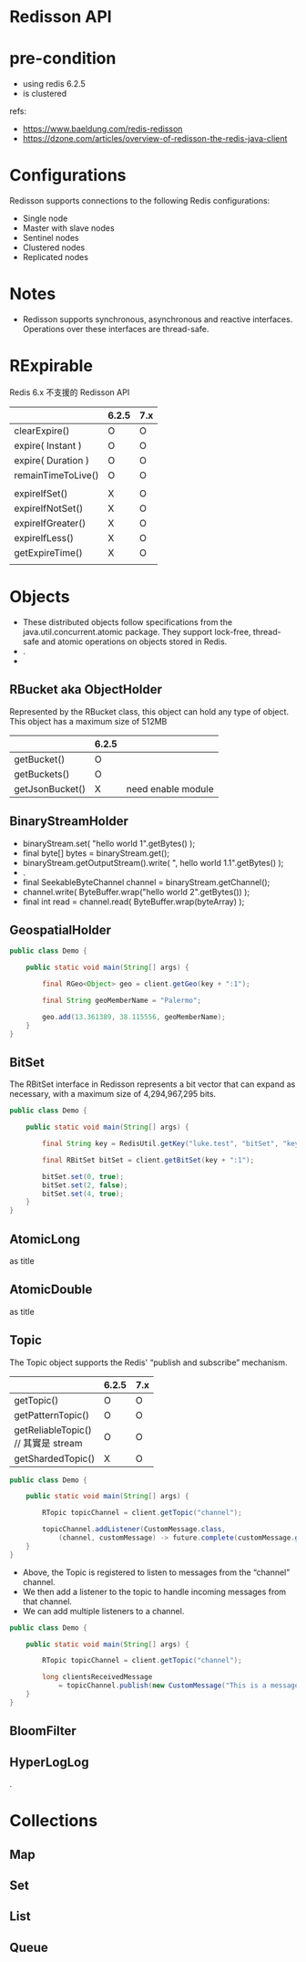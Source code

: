 # Redisson API

# pre-condition

- using redis 6.2.5
- is clustered

refs:

- https://www.baeldung.com/redis-redisson
- https://dzone.com/articles/overview-of-redisson-the-redis-java-client

# Configurations

Redisson supports connections to the following Redis configurations:

- Single node
- Master with slave nodes
- Sentinel nodes
- Clustered nodes
- Replicated nodes

# Notes

- Redisson supports synchronous, asynchronous and reactive interfaces. Operations over these interfaces are thread-safe.

# RExpirable

Redis 6.x 不支援的 Redisson API

|                    | 6.2.5 | 7.x | 
|--------------------|----|----|
| clearExpire()      | O  | O  | 
| expire( Instant )  | O  | O  | 
| expire( Duration ) | O  | O  | 
| remainTimeToLive() | O  | O  | 
|                    |    |    | 
| expireIfSet()      | X  | O  | 
| expireIfNotSet()   | X  | O  | 
| expireIfGreater()  | X  | O  | 
| expireIfLess()     | X  | O  | 
| getExpireTime()    | X  | O  | 
|                    |    |    | 

# Objects

- These distributed objects follow specifications from the java.util.concurrent.atomic package. They support lock-free,
  thread-safe and atomic operations on objects stored in Redis.
- .
-

## RBucket aka ObjectHolder

Represented by the RBucket class, this object can hold any type of object. This object has a maximum size of 512MB

|                 | 6.2.5 |                    | 
|-----------------|-------|--------------------|
| getBucket()     | O     |                    | 
| getBuckets()    | O     |                    | 
| getJsonBucket() | X     | need enable module | 

## BinaryStreamHolder

- binaryStream.set( "hello world 1".getBytes() );
- final byte[] bytes = binaryStream.get();
- binaryStream.getOutputStream().write( ", hello world 1.1".getBytes() );
- .
- final SeekableByteChannel channel = binaryStream.getChannel();
- channel.write( ByteBuffer.wrap("hello world 2".getBytes()) );
- final int read = channel.read( ByteBuffer.wrap(byteArray) );

## GeospatialHolder

```java
public class Demo {

	public static void main(String[] args) {

		final RGeo<Object> geo = client.getGeo(key + ":1");

		final String geoMemberName = "Palermo";

		geo.add(13.361389, 38.115556, geoMemberName);
	}
}
```

## BitSet

The RBitSet interface in Redisson represents a bit vector that can expand as necessary, with a maximum size of
4,294,967,295 bits.

```java
public class Demo {

	public static void main(String[] args) {

		final String key = RedisUtil.getKey("luke.test", "bitSet", "key");

		final RBitSet bitSet = client.getBitSet(key + ":1");

		bitSet.set(0, true);
		bitSet.set(2, false);
		bitSet.set(4, true);
	}
}
```

## AtomicLong

as title

## AtomicDouble

as title

## Topic

The Topic object supports the Redis' “publish and subscribe” mechanism.

|                                        | 6.2.5 | 7.x | 
|----------------------------------------|-------|-----|
| getTopic()                             | O     | O   | 
| getPatternTopic()                      | O     | O   | 
| getReliableTopic() <br/> // 其實是 stream | O     | O   | 
| getShardedTopic()                      | X     | O   |

```java
public class Demo {

	public static void main(String[] args) {

		RTopic topicChannel = client.getTopic("channel");

		topicChannel.addListener(CustomMessage.class,
			(channel, customMessage) -> future.complete(customMessage.getMessage()));
	}
}
```

- Above, the Topic is registered to listen to messages from the “channel” channel.
- We then add a listener to the topic to handle incoming messages from that channel.
- We can add multiple listeners to a channel.

```java
public class Demo {

	public static void main(String[] args) {

		RTopic topicChannel = client.getTopic("channel");

		long clientsReceivedMessage
			= topicChannel.publish(new CustomMessage("This is a message"));
	}
}
```

## BloomFilter

## HyperLogLog

.

# Collections

## Map

## Set

## List

## Queue





